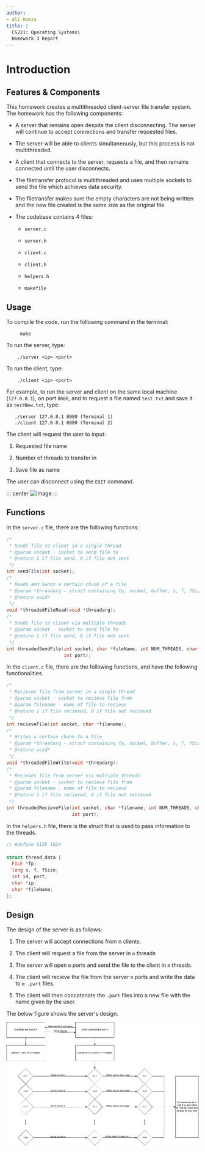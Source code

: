 ```yaml
---
author:
- Ali Hamza
title: |
  CS221: Operating Systems\
  Homework 3 Report
---
```


# Introduction

## Features & Components

This homework creates a multithreaded client-server file transfer
system. The homework has the following components:

-   A server that remains open despite the client disconnecting. The
    server will continue to accept connections and transfer requested
    files.

-   The server will be able to clients simultaneously, but this process
    is not multithreaded.

-   A client that connects to the server, requests a file, and then
    remains connected until the user disconnects.

-   The filetransfer protocol is multithreaded and uses multiple sockets
    to send the file which achieves data security.

-   The filetransfer makes sure the empty characters are not being
    written and the new file created is the same size as the original
    file.

-   The codebase contains 4 files:

    -   `server.c`

    -   `server.h`

    -   `client.c`

    -   `client.h`

    -   `helpers.h`

    -   `makefile`

## Usage

To compile the code, run the following command in the terminal:

         make

To run the server, type:

        ./server <ip> <port>

To run the client, type:

        ./client <ip> <port>

For example, to run the server and client on the same local machine
(`127.0.0.1`), on port `8080`, and to request a file named `test.txt`
and save it as `testNew.txt`, type:

       ./server 127.0.0.1 8080 (Terminal 1)
       ./client 127.0.0.1 8080 (Terminal 2)

The client will request the user to input:

1.  Requested file name

2.  Number of threads to transfer in

3.  Save file as name

The user can disconnect using the `EXIT` command.

::: center
![image](usage.png)
:::

## Functions

In the `server.c` file, there are the following functions:

``` {.c firstline="2" lastline="21" language="c"}
/*
 * Sends file to client in a single thread
 * @param socket - socket to send file to
 * @return 1 if file send, 0 if file not sent
 */
int sendFile(int socket);
/*
 * Reads and Sends a certain chunk of a file
 * @param *threadarg - struct containing fp, socket, buffer, s, f, fSize
 * @return void*
 */
void *threadedFileRead(void *threadarg);
/*
 * Sends file to client via multiple threads
 * @param socket - socket to send file to
 * @return 1 if file send, 0 if file not sent
 */
int threadedSendFile(int socket, char *fileName, int NUM_THREADS, char *ip,
                     int port);
```

In the `client.c` file, there are the following functions, and have the
following functionalities.

``` {.c firstline="2" lastline="22" language="c"}
/*
 * Recieves file from server in a single thread
 * @param socket - socket to recieve file from
 * @param filename - name of file to recieve
 * @return 1 if file recieved, 0 if file not recieved
 */
int recieveFile(int socket, char *filename);
/*
 * Writes a certain chunk to a file
 * @param *threadarg - struct containing fp, socket, buffer, s, f, fSize
 * @return void*
 */
void *threadedFileWrite(void *threadarg);
/*
 * Recieves file from server via multiple threads
 * @param socket - socket to recieve file from
 * @param filename - name of file to recieve
 * @return 1 if file recieved, 0 if file not recieved
 */
int threadedRecieveFile(int socket, char *filename, int NUM_THREADS, char *ip,
                        int port);
```

In the `helpers.h` file, there is the struct that is used to pass
information to the threads.

``` {.c firstline="11" lastline="20" language="c"}
// #define SIZE 1024

struct thread_data {
  FILE *fp;
  long s, f, fSize;
  int id, port;
  char *ip;
  char *fileName;
};
```

## Design

The design of the server is as follows:

1.  The server will accept connections from n clients.

2.  The client will request a file from the server in `m` threads

3.  The server will open `m` ports and send the file to the client in
    `m` threads.

4.  The client will recieve the file from the server `m` ports and write
    the data to `m .part` files.

5.  The client will then concatenate the `.part` files into a new file
    with the name given by the user.

The below figure shows the server's design.

![Server-Client Interaction Design](report/design.png)
